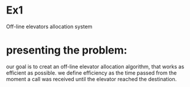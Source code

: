 # Ex1
Off-line elevators allocation system
# presenting the problem:
our goal is to creat an off-line elevator allocation algorithm, that works as efficient as possible.
we define efficiency as the time passed from the moment a call was received until the elevator reached the destination.
